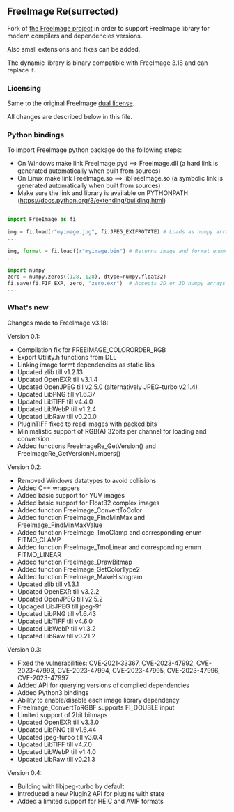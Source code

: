 ## FreeImage Re(surrected)

Fork of [the FreeImage project](https://freeimage.sourceforge.io/) in order to support FreeImage library for modern compilers and dependencies versions.

Also small extensions and fixes can be added.

The dynamic library is binary compatible with FreeImage 3.18 and can replace it.


### Licensing

Same to the original FreeImage [dual license](https://freeimage.sourceforge.io/license.html).

All changes are described below in this file.


### Python bindings

To import FreeImage python package do the following steps:

* On Windows make link FreeImage.pyd ==> FreeImage.dll     (a hard link is generated automatically when built from sources)
* On Linux make link FreeImage.so ==> libFreeImage.so    (a symbolic link is generated automatically when built from sources)
* Make sure the link and library is available on PYTHONPATH (https://docs.python.org/3/extending/building.html)

```python

import FreeImage as fi

img = fi.load(r"myimage.jpg", fi.JPEG_EXIFROTATE) # Loads as numpy array
...

img, format = fi.loadf(r"myimage.bin") # Returns image and format enum deduced from name or file data
...

import numpy
zero = numpy.zeros((128, 128), dtype=numpy.float32)
fi.save(fi.FIF_EXR, zero, "zero.exr")  # Accepts 2D or 3D numpy arrays
...


```


### What's new

Changes made to FreeImage v3.18:

Version 0.1:
 - Compilation fix for FREEIMAGE_COLORORDER_RGB
 - Export Utility.h functions from DLL
 - Linking image formt dependencies as static libs
 - Updated zlib till v1.2.13
 - Updated OpenEXR till v3.1.4
 - Updated OpenJPEG till v2.5.0 (alternatively JPEG-turbo v2.1.4)
 - Updated LibPNG till v1.6.37
 - Updated LibTIFF till v4.4.0
 - Updated LibWebP till v1.2.4
 - Updated LibRaw till v0.20.0
 - PluginTIFF fixed to read images with packed bits
 - Minimalistic support of RGB(A) 32bits per channel for loading and conversion
 - Added functions FreeImageRe_GetVersion() and FreeImageRe_GetVersionNumbers()

Version 0.2:
 - Removed Windows datatypes to avoid collisions
 - Added C++ wrappers
 - Added basic support for YUV images
 - Added basic support for Float32 complex images
 - Added function FreeImage_ConvertToColor
 - Added function FreeImage_FindMinMax and FreeImage_FindMinMaxValue
 - Added function FreeImage_TmoClamp and corresponding enum FITMO_CLAMP
 - Added function FreeImage_TmoLinear and corresponding enum FITMO_LINEAR
 - Added function FreeImage_DrawBitmap
 - Added function FreeImage_GetColorType2
 - Added function FreeImage_MakeHistogram
 - Updated zlib till v1.3.1
 - Updated OpenEXR till v3.2.2
 - Updated OpenJPEG till v2.5.2
 - Updaged LibJPEG till jpeg-9f
 - Updated LibPNG till v1.6.43
 - Updated LibTIFF till v4.6.0
 - Updated LibWebP till v1.3.2
 - Updated LibRaw till v0.21.2

Version 0.3:
 - Fixed the vulnerabilities: CVE-2021-33367, CVE-2023-47992, CVE-2023-47993, CVE-2023-47994, CVE-2023-47995, CVE-2023-47996, CVE-2023-47997
 - Added API for querying versions of compiled dependencies
 - Added Python3 bindings
 - Ability to enable/disable each image library dependency
 - FreeImage_ConvertToRGBF supports FI_DOUBLE input
 - Limited support of 2bit bitmaps
 - Updated OpenEXR till v3.3.0
 - Updated LibPNG till v1.6.44
 - Updated jpeg-turbo till v3.0.4
 - Updated LibTIFF till v4.7.0
 - Updated LibWebP till v1.4.0
 - Updated LibRaw till v0.21.3

Version 0.4:
 - Building with libjpeg-turbo by default
 - Introduced a new Plugin2 API for plugins with state
 - Added a limited support for HEIC and AVIF formats
